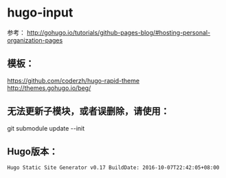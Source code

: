# hugo-input
参考：
http://gohugo.io/tutorials/github-pages-blog/#hosting-personal-organization-pages

## 模板：
https://github.com/coderzh/hugo-rapid-theme
http://themes.gohugo.io/beg/

## 无法更新子模块，或者误删除，请使用：
git submodule update --init

## Hugo版本：
```
Hugo Static Site Generator v0.17 BuildDate: 2016-10-07T22:42:05+08:00
```